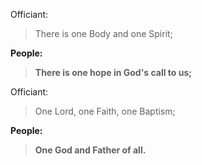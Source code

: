 Officiant:
> There is one Body and one Spirit;

**People:**
> **There is one hope in God's call to us;**

Officiant:
> One Lord, one Faith, one Baptism;

**People:**
> **One God and Father of all.**
